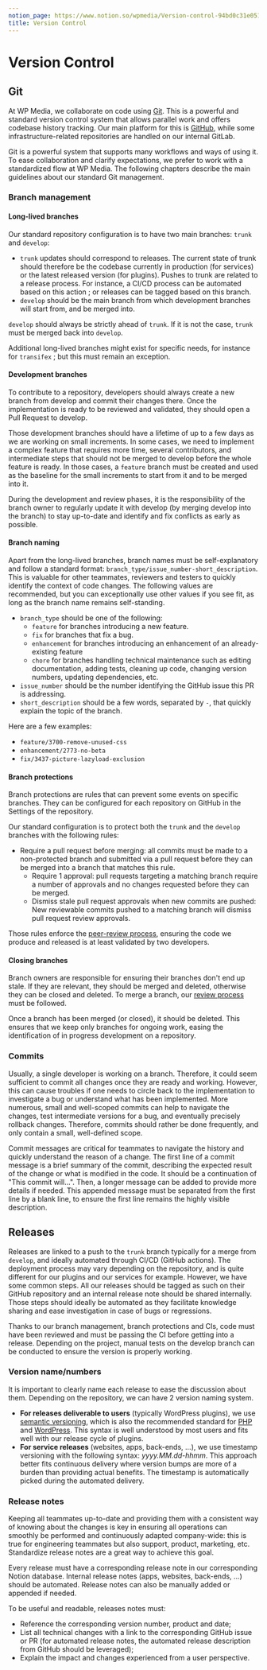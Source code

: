 ```yaml
---
notion_page: https://www.notion.so/wpmedia/Version-control-94bd0c31e0514e31a74c00241f103690?pvs=4
title: Version Control
---
```


# Version Control

## Git

At WP Media, we collaborate on code using [Git](https://git-scm.com/). This is a powerful and standard version control system that allows parallel work and offers codebase history tracking.
Our main platform for this is [GitHub](https://github.com/wp-media), while some infrastructure-related repositories are handled on our internal GitLab.

Git is a powerful system that supports many workflows and ways of using it. To ease collaboration and clarify expectations, we prefer to work with a standardized flow at WP Media. The following chapters describe the main guidelines about our standard Git management.

### Branch management

#### Long-lived branches

Our standard repository configuration is to have two main branches: `trunk` and `develop`:
- `trunk` updates should correspond to releases. The current state of trunk should therefore be the codebase currently in production (for services) or the latest released version (for plugins). Pushes to trunk are related to a release process. For instance, a CI/CD process can be automated based on this action ; or releases can be tagged based on this branch. 
- `develop` should be the main branch from which development branches will start from, and be merged into.

`develop` should always be strictly ahead of `trunk`. If it is not the case, `trunk` must be merged back into `develop`.

Additional long-lived branches might exist for specific needs, for instance for `transifex` ; but this must remain an exception.

#### Development branches

To contribute to a repository, developers should always create a new branch from develop and commit their changes there. Once the implementation is ready to be reviewed and validated, they should open a Pull Request to develop. 

Those development branches should have a lifetime of up to a few days as we are working on small increments. In some cases, we need to implement a complex feature that requires more time, several contributors, and intermediate steps that should not be merged to develop before the whole feature is ready. In those cases, a `feature` branch must be created and used as the baseline for the small increments to start from it and to be merged into it.

During the development and review phases, it is the responsibility of the branch owner to regularly update it with develop (by merging develop into the branch) to stay up-to-date and identify and fix conflicts as early as possible.

#### Branch naming

Apart from the long-lived branches, branch names must be self-explanatory and follow a standard format: `branch_type/issue_number-short_description`. This is valuable for other teammates, reviewers and testers to quickly identify the context of code changes. The following values are recommended, but you can exceptionally use other values if you see fit, as long as the branch name remains self-standing.
- `branch_type` should be one of the following:
    - `feature` for branches introducing a new feature.
    - `fix` for branches that fix a bug.
    - `enhancement` for branches introducing an enhancement of an already-existing feature
    - `chore` for branches handling technical maintenance such as editing documentation, adding tests, cleaning up code, changing version numbers, updating dependencies, etc.
- `issue_number` should be the number identifying the GitHub issue this PR is addressing.
- `short_description` should be a few words, separated by `-`, that quickly explain the topic of the branch.

Here are a few examples:
- `feature/3700-remove-unused-css`
- `enhancement/2773-no-beta`
- `fix/3437-picture-lazyload-exclusion`

#### Branch protections

Branch protections are rules that can prevent some events on specific branches. They can be configured for each repository on GitHub in the Settings of the repository.

Our standard configuration is to protect both the `trunk` and the `develop` branches with the following rules:
- Require a pull request before merging: all commits must be made to a non-protected branch and submitted via a pull request before they can be merged into a branch that matches this rule.
    - Require 1 approval: pull requests targeting a matching branch require a number of approvals and no changes requested before they can be merged.
    - Dismiss stale pull request approvals when new commits are pushed: New reviewable commits pushed to a matching branch will dismiss pull request review approvals.

Those rules enforce the [peer-review process](reviews.md), ensuring the code we produce and released is at least validated by two developers.

#### Closing branches

Branch owners are responsible for ensuring their branches don't end up stale. If they are relevant, they should be merged and deleted, otherwise they can be closed and deleted. To merge a branch, our [review process](reviews.md) must be followed.

Once a branch has been merged (or closed), it should be deleted. This ensures that we keep only branches for ongoing work, easing the identification of in progress development on a repository.

### Commits

Usually, a single developer is working on a branch. Therefore, it could seem sufficient to commit all changes once they are ready and working. However, this can cause troubles if one needs to circle back to the implementation to investigate a bug or understand what has been implemented. More numerous, small and well-scoped commits can help to navigate the changes, test intermediate versions for a bug, and eventually precisely rollback changes. Therefore, commits should rather be done frequently, and only contain a small, well-defined scope. 

Commit messages are critical for teammates to navigate the history and quickly understand the reason of a change. The first line of a commit message is a brief summary of the commit, describing the expected result of the change or what is modified in the code. It should be a continuation of "This commit will...".
Then, a longer message can be added to provide more details if needed. This appended message must be separated from the first line by a blank line, to ensure the first line remains the highly visible description.

## Releases

Releases are linked to a push to the `trunk` branch typically for a merge from `develop`, and ideally automated through CI/CD (GitHub actions). The deployment process may vary depending on the repository, and is quite different for our plugins and our services for example. However, we have some common steps. All our releases should be tagged as such on their GitHub repository and an internal release note should be shared internally. Those steps should ideally be automated as they facilitate knowledge sharing and ease investigation in case of bugs or regressions.

Thanks to our branch management, branch protections and CIs, code must have been reviewed and must be passing the CI before getting into a release. Depending on the project, manual tests on the develop branch can be conducted to ensure the version is properly working.

### Version name/numbers

It is important to clearly name each release to ease the discussion about them. Depending on the repository, we can have 2 version naming system.
- **For releases deliverable to users** (typically WordPress plugins), we use [semantic versioning](https://semver.org/), which is also the recommended standard for [PHP](https://www.php.net/manual/en/function.version-compare.php) and [WordPress](https://developer.wordpress.org/plugins/wordpress-org/how-your-readme-txt-works/#readme-header-information). This syntax is well understood by most users and fits well with our release cycle of plugins.
- **For service releases** (websites, apps, back-ends, ...), we use timestamp versioning with the following syntax: _yyyy.MM.dd-hhmm_. This approach better fits continuous delivery where version bumps are more of a burden than providing actual benefits. The timestamp is automatically picked during the automated delivery.

### Release notes

Keeping all teammates up-to-date and providing them with a consistent way of knowing about the changes is key in ensuring all operations can smoothly be performed and continuously adapted company-wide: this is true for engineering teammates but also support, product, marketing, etc. Standardize release notes are a great way to achieve this goal.

Every release must have a corresponding release note in our corresponding Notion database. Internal release notes (apps, websites, back-ends, ...) should be automated. Release notes can also be manually added or appended if needed.

To be useful and readable, releases notes must:
- Reference the corresponding version number, product and date;
- List all technical changes with a link to the corresponding GitHub issue or PR (for automated release notes, the automated release description from GitHub should be leveraged);
- Explain the impact and changes experienced from a user perspective.